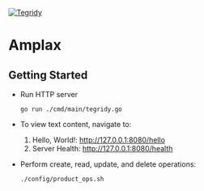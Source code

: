 [![Tegridy](https://github.com/saurami/amplax/actions/workflows/testing.yaml/badge.svg)](https://github.com/saurami/amplax/actions/workflows/testing.yaml)

# Amplax


## Getting Started

+ Run HTTP server

  `go run ./cmd/main/tegridy.go`

+ To view text content, navigate to:

  1. Hello, World!: http://127.0.0.1:8080/hello
  2. Server Health: http://127.0.0.1:8080/health

+ Perform create, read, update, and delete operations:

  ```
  ./config/product_ops.sh
  ```
